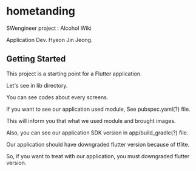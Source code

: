 # hometanding

SWengineer project : Alcohol Wiki

Application Dev. Hyeon Jin Jeong.

## Getting Started

This project is a starting point for a Flutter application.

Let's see in lib directory.

You can see codes about every screens.

If you want to see our application used module, See pubspec.yaml(?) file. 

This will inform you that what we used module and brought images.

Also, you can see our application SDK version in app/build_gradle(?) file.

Our application should have downgraded flutter version because of tflite.

So, if you want to treat with our application, you must downgraded flutter version. 

